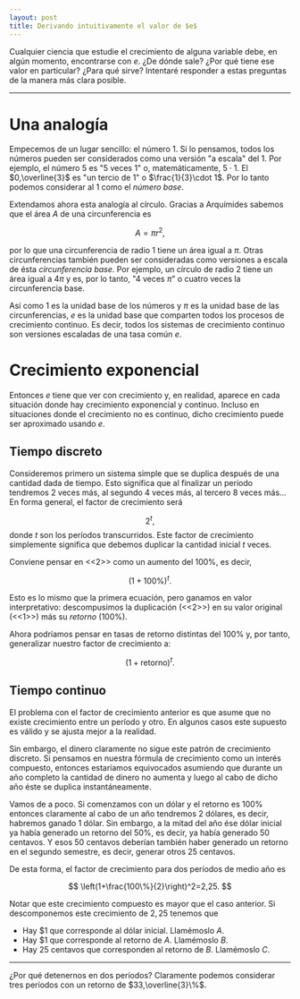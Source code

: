 ```yaml
---
layout: post
title: Derivando intuitivamente el valor de $e$
---
```


Cualquier ciencia que estudie el crecimiento de alguna variable debe, en algún momento, encontrarse con $e$. ¿De dónde sale? ¿Por qué tiene ese valor en particular? ¿Para qué sirve? Intentaré responder a estas preguntas de la manera más clara posible.

-----

# Una analogía

Empecemos de un lugar sencillo: el número $1$. Si lo pensamos, todos los números pueden ser considerados como una versión "a escala" del $1$. Por ejemplo, el número 5 es "5 veces 1" o, matemáticamente, $5\cdot 1$. El $0,\overline{3}$ es "un tercio de 1" o $\frac{1}{3}\cdot 1$. Por lo tanto podemos considerar al $1$ como el *número base*.

Extendamos ahora esta analogía al círculo. Gracias a Arquímides sabemos que el área $A$ de una circunferencia es

$$
	A=\pi r^2,
$$

por lo que una circunferencia de radio 1 tiene un área igual a $\pi$. Otras circunferencias también pueden ser consideradas como versiones a escala de ésta *circunferencia base*. Por ejemplo, un círculo de radio 2 tiene un área igual a $4\pi$ y es, por lo tanto, "4 veces $\pi$" o cuatro veces la circunferencia base.

Así como $1$ es la unidad base de los números y $\pi$ es la unidad base de las circunferencias, $e$ es la unidad base que comparten todos los procesos de crecimiento continuo. Es decir, todos los sistemas de crecimiento continuo son versiones escaladas de una tasa común $e$.

# Crecimiento exponencial

Entonces $e$ tiene que ver con crecimiento y, en realidad, aparece en cada situación donde hay crecimiento exponencial y continuo. Incluso en situaciones donde el crecimiento no es continuo, dicho crecimiento puede ser aproximado usando $e$.

## Tiempo discreto

Consideremos primero un sistema simple que se duplica después de una cantidad dada de tiempo. Esto significa que al finalizar un período tendremos 2 veces más, al segundo 4 veces más, al tercero 8 veces más... En forma general, el factor de crecimiento será

$$
	2^t,
$$
donde $t$ son los períodos transcurridos. Este factor de crecimiento simplemente significa que debemos duplicar la cantidad inicial $t$ veces.

Conviene pensar en <<$2$>> como un aumento del $100\%$, es decir,

$$
	(1+100\%)^t.
$$

Esto es lo mismo que la primera ecuación, pero ganamos en valor interpretativo: descompusimos la duplicación (<<2>>) en su valor original (<<1>>) más su *retorno* ($100\%$).

Ahora podríamos pensar en tasas de retorno distintas del $100\%$ y, por tanto, generalizar nuestro factor de crecimiento a:

$$
	(1+\text{retorno})^t.
$$

## Tiempo continuo

El problema con el factor de crecimiento anterior es que asume que no existe crecimiento entre un período y otro. En algunos casos este supuesto es válido y se ajusta mejor a la realidad.

Sin embargo, el dinero claramente no sigue este patrón de crecimiento discreto. Si pensamos en nuestra fórmula de crecimiento como un interés compuesto, entonces estaríamos equivocados asumiendo que durante un año completo la cantidad de dinero no aumenta y luego al cabo de dicho año éste se duplica instantáneamente.

Vamos de a poco. Si comenzamos con un dólar y el retorno es $100\%$ entonces claramente al cabo de un año tendremos $2$ dólares, es decir, habremos ganado $1$ dólar. Sin embargo, a la mitad del año ése dólar inicial ya había generado un retorno del $50\%$, es decir, ya había generado $50$ centavos. Y esos $50$ centavos deberían también haber generado un retorno en el segundo semestre, es decir, generar otros $25$ centavos.

De esta forma, el factor de crecimiento para dos períodos de medio año es

$$
	\left(1+\frac{100\%}{2}\right)^2=2,25.
$$

Notar que este crecimiento compuesto es mayor que el caso anterior. Si descomponemos este crecimiento de $2,25$ tenemos que

- Hay \$1 que corresponde al dólar inicial. Llamémoslo $A$.
- Hay \$1 que corresponde al retorno de $A$. Llamémoslo $B$.
- Hay 25 centavos que corresponden al retorno de $B$. Llamémoslo $C$.

-----

¿Por qué detenernos en dos períodos? Claramente podemos considerar tres períodos con un retorno de $33,\overline{3}\%$.
